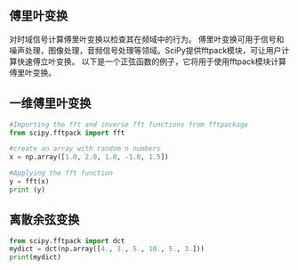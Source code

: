 
## 傅里叶变换

对时域信号计算傅里叶变换以检查其在频域中的行为。 傅里叶变换可用于信号和噪声处理，图像处理，音频信号处理等领域。SciPy提供fftpack模块，可让用户计算快速傅立叶变换。
以下是一个正弦函数的例子，它将用于使用fftpack模块计算傅里叶变换。

## 一维傅里叶变换

```py
#Importing the fft and inverse fft functions from fftpackage
from scipy.fftpack import fft

#create an array with random n numbers
x = np.array([1.0, 2.0, 1.0, -1.0, 1.5])

#Applying the fft function
y = fft(x)
print (y)
```

## 离散余弦变换

```py
from scipy.fftpack import dct
mydict = dct(np.array([4., 3., 5., 10., 5., 3.]))
print(mydict)
```